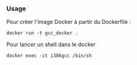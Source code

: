 ### Usage

Pour créer l'image Docker à partir du Dockerfile :

```shell
docker run -t gcc_docker .
```

Pour lancer un shell dans le docker

```shell
docker exec -it i386gcc /bin/sh
```